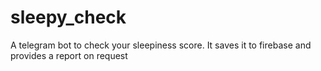 # sleepy_check
A telegram bot to check your sleepiness score. It saves it to firebase and provides a report on request
